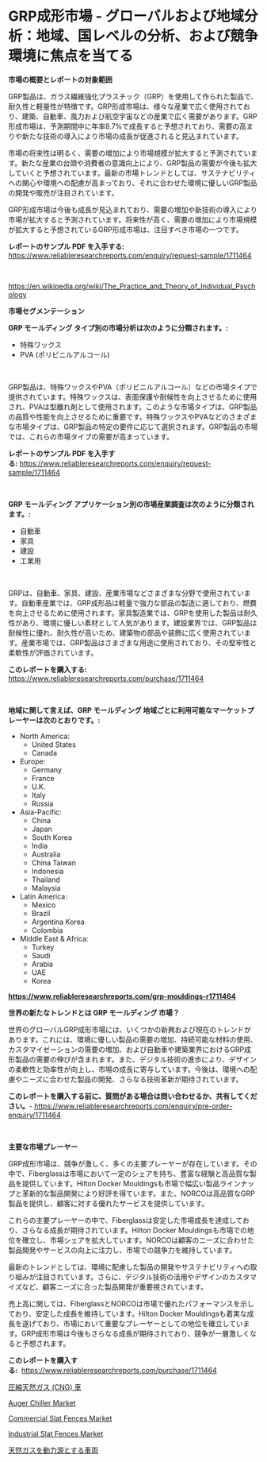 <p><h1>GRP成形市場 - グローバルおよび地域分析：地域、国レベルの分析、および競争環境に焦点を当てる</h1></p><p><strong>市場の概要とレポートの対象範囲</strong></p>
<p><p>GRP製品は、ガラス繊維強化プラスチック（GRP）を使用して作られた製品で、耐久性と軽量性が特徴です。GRP形成市場は、様々な産業で広く使用されており、建築、自動車、風力および航空宇宙などの産業で広く需要があります。GRP形成市場は、予測期間中に年率8.7%で成長すると予想されており、需要の高まりや新たな技術の導入により市場の成長が促進されると見込まれています。</p><p>市場の将来性は明るく、需要の増加により市場規模が拡大すると予測されています。新たな産業の台頭や消費者の意識向上により、GRP製品の需要が今後も拡大していくと予想されています。最新の市場トレンドとしては、サステナビリティへの関心や環境への配慮が高まっており、それに合わせた環境に優しいGRP製品の開発や販売が注目されています。</p><p>GRP形成市場は今後も成長が見込まれており、需要の増加や新技術の導入により市場が拡大すると予測されています。将来性が高く、需要の増加により市場規模が拡大すると予想されているGRP形成市場は、注目すべき市場の一つです。</p></p>
<p><strong>レポートのサンプル PDF を入手する:</strong> <a href="https://www.reliableresearchreports.com/enquiry/request-sample/1711464">https://www.reliableresearchreports.com/enquiry/request-sample/1711464</a></p>
<p>&nbsp;</p>
<p><a href="https://en.wikipedia.org/wiki/The_Practice_and_Theory_of_Individual_Psychology">https://en.wikipedia.org/wiki/The_Practice_and_Theory_of_Individual_Psychology</a></p>
<p><strong>市場セグメンテーション</strong></p>
<p><strong>GRP モールディング タイプ別の市場分析は次のように分類されます。:</strong></p>
<p><ul><li>特殊ワックス</li><li>PVA (ポリビニルアルコール)</li></ul></p>
<p>&nbsp;</p>
<p><p>GRP製品は、特殊ワックスやPVA（ポリビニルアルコール）などの市場タイプで提供されています。特殊ワックスは、表面保護や耐候性を向上させるために使用され、PVAは型離れ剤として使用されます。このような市場タイプは、GRP製品の品質や性能を向上させるために重要です。特殊ワックスやPVAなどのさまざまな市場タイプは、GRP製品の特定の要件に応じて選択されます。GRP製品の市場では、これらの市場タイプの需要が高まっています。</p></p>
<p><strong>レポートのサンプル PDF を入手する:</strong>&nbsp;<a href="https://www.reliableresearchreports.com/enquiry/request-sample/1711464">https://www.reliableresearchreports.com/enquiry/request-sample/1711464</a></p>
<p>&nbsp;</p>
<p><strong> GRP モールディング アプリケーション別の市場産業調査は次のように分類されます。:</strong></p>
<p><ul><li>自動車</li><li>家具</li><li>建設</li><li>工業用</li></ul></p>
<p>&nbsp;</p>
<p><p>GRPは、自動車、家具、建設、産業市場などさまざまな分野で使用されています。自動車産業では、GRP成形品は軽量で強力な部品の製造に適しており、燃費を向上させるために使用されます。家具製造業では、GRPを使用した製品は耐久性があり、環境に優しい素材として人気があります。建設業界では、GRP製品は耐候性に優れ、耐久性が高いため、建築物の部品や装飾に広く使用されています。産業市場では、GRP製品はさまざまな用途に使用されており、その堅牢性と柔軟性が評価されています。</p></p>
<p><strong>このレポートを購入する:</strong>&nbsp; <a href="https://www.reliableresearchreports.com/purchase/1711464">https://www.reliableresearchreports.com/purchase/1711464</a></p>
<p>&nbsp;</p>
<p><strong>地域に関して言えば、GRP モールディング 地域ごとに利用可能なマーケットプレーヤーは次のとおりです。:</strong></p>
<p><ul>
    <li>
        North America:
        <ul>
            <li>United States</li>
            <li>Canada</li>
        </ul>
    </li>
    <li>
        Europe:
        <ul>
            <li>Germany</li>
            <li>France</li>
            <li>U.K.</li>
            <li>Italy</li>
            <li>Russia</li>
        </ul>
    </li>
    <li>
        Asia-Pacific:
        <ul>
            <li>China</li>
            <li>Japan</li>
            <li>South Korea</li>
            <li>India</li>
            <li>Australia</li>
            <li>China Taiwan</li>
            <li>Indonesia</li>
            <li>Thailand</li>
            <li>Malaysia</li>
        </ul>
    </li>
    <li>
        Latin America:
        <ul>
            <li>Mexico</li>
            <li>Brazil</li>
            <li>Argentina Korea</li>
            <li>Colombia</li>
        </ul>
    </li>
    <li>
        Middle East & Africa:
        <ul>
            <li>Turkey</li>
            <li>Saudi</li>
            <li>Arabia</li>
            <li>UAE</li>
            <li>Korea</li>
        </ul>
    </li>
    </ul></p>
<p><strong><a href="https://www.reliableresearchreports.com/grp-mouldings-r1711464">https://www.reliableresearchreports.com/grp-mouldings-r1711464</a></strong>&nbsp;</p>
<p><strong>世界の新たなトレンドとは GRP モールディング 市場？</strong></p>
<p><p>世界のグローバルGRP成形市場には、いくつかの新興および現在のトレンドがあります。これには、環境に優しい製品の需要の増加、持続可能な材料の使用、カスタマイゼーションの需要の増加、および自動車や建築業界におけるGRP成形製品の需要の伸びが含まれます。また、デジタル技術の進歩により、デザインの柔軟性と効率性が向上し、市場の成長に寄与しています。今後は、環境への配慮やニーズに合わせた製品の開発、さらなる技術革新が期待されています。</p></p>
<p><strong>このレポートを購入する前に、質問がある場合は問い合わせるか、共有してください。</strong>- <a href="https://www.reliableresearchreports.com/enquiry/pre-order-enquiry/1711464">https://www.reliableresearchreports.com/enquiry/pre-order-enquiry/1711464</a></p>
<p>&nbsp;</p>
<p><strong>主要な市場プレーヤー</strong></p>
<p><p>GRP成形市場は、競争が激しく、多くの主要プレーヤーが存在しています。その中で、Fiberglassは市場において一定のシェアを持ち、豊富な経験と高品質な製品を提供しています。Hilton Docker Mouldingsも市場で幅広い製品ラインナップと革新的な製品開発により好評を得ています。また、NORCOは高品質なGRP製品を提供し、顧客に対する優れたサービスを提供しています。</p><p>これらの主要プレーヤーの中で、Fiberglassは安定した市場成長を達成しており、さらなる成長が期待されています。Hilton Docker Mouldingsも市場での地位を確立し、市場シェアを拡大しています。NORCOは顧客のニーズに合わせた製品開発やサービスの向上に注力し、市場での競争力を維持しています。</p><p>最新のトレンドとしては、環境に配慮した製品の開発やサステナビリティへの取り組みが注目されています。さらに、デジタル技術の活用やデザインのカスタマイズなど、顧客ニーズに合った製品開発が重要視されています。</p><p>売上高に関しては、FiberglassとNORCOは市場で優れたパフォーマンスを示しており、安定した成長を維持しています。Hilton Docker Mouldingsも着実な成長を遂げており、市場において重要なプレーヤーとしての地位を確立しています。GRP成形市場は今後もさらなる成長が期待されており、競争が一層激しくなると予想されます。</p></p>
<p><strong>このレポートを購入する:</strong>&nbsp;&nbsp;<a href="https://www.reliableresearchreports.com/purchase/1711464">https://www.reliableresearchreports.com/purchase/1711464</a></p>
<p><p><a href="https://github.com/MosesSpinka1914/Market-Research-Report-List-2/blob/main/3709597168482.md">圧縮天然ガス (CNG) 車</a></p><p><a href="https://issuu.com/reportprime-2/docs/auger-chiller-market-size-2030.pptx">Auger Chiller Market</a></p><p><a href="https://github.com/nafisalvee228/Market-Research-Report-List-1/blob/main/commercial-slat-fences-market.md">Commercial Slat Fences Market</a></p><p><a href="https://github.com/ashepherd82/Market-Research-Report-List-5/blob/main/industrial-slat-fences-market.md">Industrial Slat Fences Market</a></p><p><a href="https://github.com/bevdtkn4419963/Market-Research-Report-List-3/blob/main/7999020168481.md">天然ガスを動力源とする車両</a></p></p>